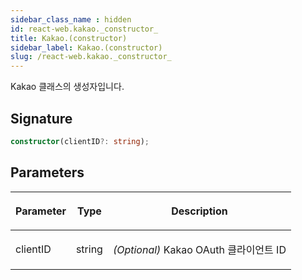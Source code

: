 ```yaml
---
sidebar_class_name : hidden
id: react-web.kakao._constructor_
title: Kakao.(constructor)
sidebar_label: Kakao.(constructor)
slug: /react-web.kakao._constructor_
---
```






Kakao 클래스의 생성자입니다.

## Signature

```typescript
constructor(clientID?: string);
```

## Parameters

<table><thead><tr><th>

Parameter


</th><th>

Type


</th><th>

Description


</th></tr></thead>
<tbody><tr><td>

clientID


</td><td>

string


</td><td>

_(Optional)_ Kakao OAuth 클라이언트 ID


</td></tr>
</tbody></table>

